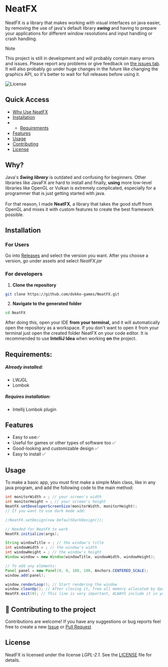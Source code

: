 # NeatFX
NeatFX is a library that makes working with visual interfaces on java easier, by removing the
use of java's default library **_swing_** and having to prepare your applications for different
window resolutions and input handling or crash handling.

> [!NOTE]
> This project is still in development and will probably contain many errors and issues.
> Please report any problems or give feedback on [the issues tab](https://github.com/dokko-games/WinForJUI/issues).
> It will also probably go under huge changes in the future like changing the graphics API, so it's better to wait for full releases before using it.

![License](https://img.shields.io/github/license/dokko-games/WinForJUI)

## Quick Access
- [Why Use NeatFX](#why)
- [Installation](#installation)
- - [Requirements](#requirements)
- [Features](#features)
- [Usage](#usage)
- [Contributing](#-contributing-to-the-project)
- [License](#license)

## Why?
Java's **_Swing library_** is outdated and confusing for beginners. Other libraries like JavaFX are hard to install
and finally, **using** more low-level libraries like OpenGL or Vulkan is extremely complicated,
especially for a programmer that is just getting started with java.<br>
<br>For that reason, I made **NeatFX**, a library that takes the good stuff from OpenGL and 
mixes it with custom features to create the best framework possible.
## Installation
### For Users
Go into [Releases](https://github.com/dokko-games/WinForJUI/releases) and select the version you want.
After you choose a version, go under assets and select <i>NeatFX.jar</i>
### For developers
1. **Clone the repository**
```bash
git clone https://github.com/dokko-games/NeatFX.git
```
2. **Navigate to the generated folder**
```bash 
cd NeatFX
```

After doing this, open your IDE **from your terminal,** and it will automatically open the repository as a workspace.
If you don't want to open it from your terminal just open the created folder NeatFX on your code editor.
It is recommended to use **IntelliJ Idea** when working **on** the project.
## Requirements:
##### Already installed:
- LWJGL
- Lombok
##### Requires installation:
- Intellij Lombok plugin
## Features
- Easy to use✅
- Useful for games or other types of software too ✅
- Good-looking and customizable design ✅
- Easy to install ✅
## Usage
To make a basic app, you must first make a simple Main class, like in any java program, and add the following code to the main method:
```java
int monitorWidth = ; // your screen's width
int monitorHeight = ; // your screen's height
NeatFX.setDeveloperScreenSize(monitorWidth, monitorHeight);
// If you want to use dark mode add:

//NeatFX.setDesign(new DefaultDarkDesign());

// Needed for NeatFX to work
NeatFX.initialize(args);

String windowTitle = ; // the window's title
int windowWidth = ; // the window's width
int windowHeight = ; // the window's height
Window window = new Window(windowTitle, windowWidth, windowHeight);

// To add any elements:
Panel panel = new Panel(0, 0, 100, 100, Anchors.CENTERED_SCALE);
window.add(panel);

window.renderLoop(); // Start rendering the window
window.cleanUp(); // After closing it, free all memory allocated by OpenGL
NeatFX.exit(0); // This line is very important, ALWAYS include it in your program
```
## 🤝 Contributing to the project
Contributions are welcome! If you have any suggestions or bug reports feel free to create a new [Issue](https://github.com/dokko-games/WinForJUI/issues)
or [Pull Request](https://github.com/dokko-games/WinForJUI/pulls)
## License
NeatFX is licensed under the license <i>LGPL-2.1</i>. See the [LICENSE](LICENSE) file for details.